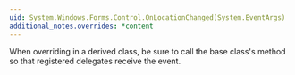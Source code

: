 ```yaml
---
uid: System.Windows.Forms.Control.OnLocationChanged(System.EventArgs)
additional_notes.overrides: *content
---
```


<p>When overriding <xref href="System.Windows.Forms.Control.OnLocationChanged(System.EventArgs)"></xref> in a derived class, be sure to call the base class's <xref href="System.Windows.Forms.Control.OnLocationChanged(System.EventArgs)"></xref> method so that registered delegates receive the event.</p>


